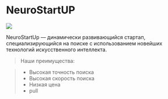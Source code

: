 # NeuroStartUP
>
![](https://netology-code.github.io/git-homeworks/introduction/assets/logo.png)

 NeuroStartUp — динамически развивающийся стартап, специализирующийся на поиске с использованием новейших технологий искусственного интеллекта.

> Наши преимущества:

> * Высокая точность поиска
> * Высокая скорость поиска
> * Низкая цена
> * pull
